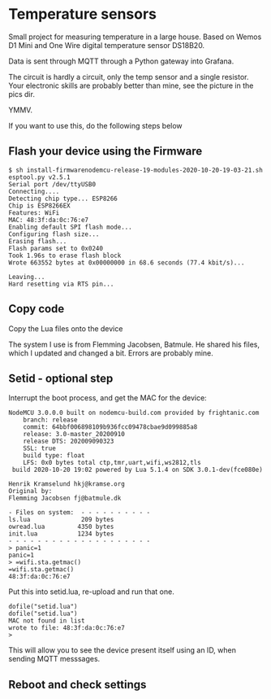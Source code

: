 # Temperature sensors

Small project for measuring temperature in a large house.
Based on Wemos D1 Mini and One Wire digital temperature sensor DS18B20.

Data is sent through MQTT through a Python gateway into Grafana.

The circuit is hardly a circuit, only the temp sensor and a single resistor. Your electronic skills are probably better than mine, see the picture in the pics dir.

YMMV.

If you want to use this, do the following steps below


## Flash your device using the Firmware

```
$ sh install-firmwarenodemcu-release-19-modules-2020-10-20-19-03-21.sh
esptool.py v2.5.1
Serial port /dev/ttyUSB0
Connecting....
Detecting chip type... ESP8266
Chip is ESP8266EX
Features: WiFi
MAC: 48:3f:da:0c:76:e7
Enabling default SPI flash mode...
Configuring flash size...
Erasing flash...
Flash params set to 0x0240
Took 1.96s to erase flash block
Wrote 663552 bytes at 0x00000000 in 68.6 seconds (77.4 kbit/s)...

Leaving...
Hard resetting via RTS pin...
```

## Copy code
Copy the Lua files onto the device

The system I use is from Flemming Jacobsen, Batmule. He shared his files, which I updated and changed a bit. Errors are probably mine.

## Setid - optional step

Interrupt the boot process, and get the MAC for the device:
```
NodeMCU 3.0.0.0 built on nodemcu-build.com provided by frightanic.com
	branch: release
	commit: 64bbf006898109b936fcc09478cbae9d099885a8
	release: 3.0-master_20200910
	release DTS: 202009090323
	SSL: true
	build type: float
	LFS: 0x0 bytes total ctp,tmr,uart,wifi,ws2812,tls
 build 2020-10-20 19:02 powered by Lua 5.1.4 on SDK 3.0.1-dev(fce080e)

Henrik Kramselund hkj@kramse.org
Original by:
Flemming Jacobsen fj@batmule.dk

- Files on system:  - - - - - - - - - -
ls.lua              209 bytes
owread.lua         4350 bytes
init.lua           1234 bytes
- - - - - - - - - - - - - - - - - - - -
> panic=1
panic=1
> =wifi.sta.getmac()
=wifi.sta.getmac()
48:3f:da:0c:76:e7
```

Put this into setid.lua, re-upload and run that one.

```
dofile("setid.lua")
dofile("setid.lua")
MAC not found in list
wrote to file: 48:3f:da:0c:76:e7
>
```
This will allow you to see the device present itself using an ID, when sending MQTT messsages.


## Reboot and check settings
